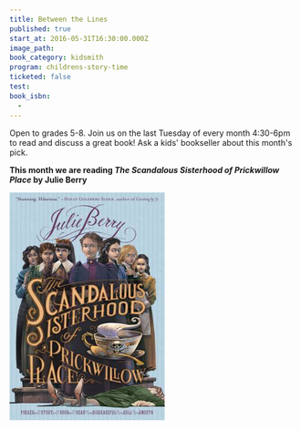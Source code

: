 ```yaml
---
title: Between the Lines
published: true
start_at: 2016-05-31T16:30:00.000Z
image_path:
book_category: kidsmith
program: childrens-story-time
ticketed: false
test:
book_isbn:
  -
---
```



Open to grades 5-8. Join us on the last Tuesday of every month 4:30-6pm to read and discuss a great book! Ask a kids' bookseller about this month's pick.

**This month we are reading *The Scandalous Sisterhood of Prickwillow Place* by Julie Berry**

![](/uploads/versions/9781250073396---x----272-400x---.jpg)